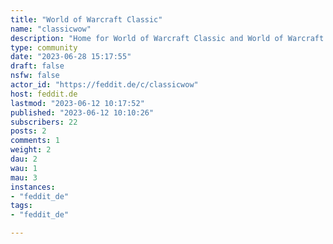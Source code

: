 ```yaml
---
title: "World of Warcraft Classic" 
name: "classicwow"
description: "Home for World of Warcraft Classic and World of Warcraft WotLK Classic"
type: community
date: "2023-06-28 15:17:55"
draft: false
nsfw: false
actor_id: "https://feddit.de/c/classicwow"
host: feddit.de
lastmod: "2023-06-12 10:17:52"
published: "2023-06-12 10:10:26"
subscribers: 22
posts: 2
comments: 1
weight: 2
dau: 2
wau: 1
mau: 3
instances:
- "feddit_de"
tags: 
- "feddit_de"

---
```

